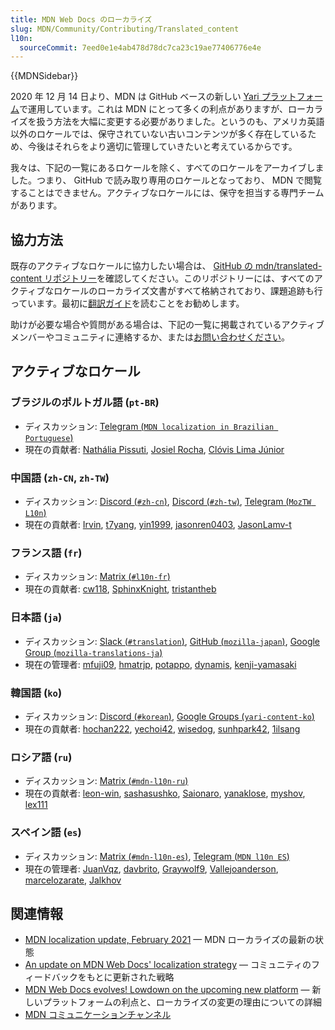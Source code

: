 ```yaml
---
title: MDN Web Docs のローカライズ
slug: MDN/Community/Contributing/Translated_content
l10n:
  sourceCommit: 7eed0e1e4ab478d78dc7ca23c19ae77406776e4e
---
```


{{MDNSidebar}}

2020 年 12 月 14 日より、MDN は GitHub ベースの新しい [Yari プラットフォーム](https://github.com/mdn/yari)で運用しています。これは MDN にとって多くの利点がありますが、ローカライズを扱う方法を大幅に変更する必要がありました。というのも、アメリカ英語以外のロケールでは、保守されていない古いコンテンツが多く存在しているため、今後はそれらをより適切に管理していきたいと考えているからです。

我々は、下記の一覧にあるロケールを除く、すべてのロケールをアーカイブしました。つまり、 GitHub で読み取り専用のロケールとなっており、 MDN で閲覧することはできません。アクティブなロケールには、保守を担当する専門チームがあります。

## 協力方法

既存のアクティブなロケールに協力したい場合は、 [GitHub の mdn/translated-content リポジトリー](https://github.com/mdn/translated-content)を確認してください。このリポジトリーには、すべてのアクティブなロケールのローカライズ文書がすべて格納されており、課題追跡も行っています。最初に[翻訳ガイド](https://github.com/mdn/translated-content/tree/main/docs)を読むことをお勧めします。

助けが必要な場合や質問がある場合は、下記の一覧に掲載されているアクティブメンバーやコミュニティに連絡するか、または[お問い合わせください](/ja/docs/MDN/Community/Communication_channels)。

## アクティブなロケール

### ブラジルのポルトガル語 (`pt-BR`)

- ディスカッション: [Telegram (`MDN localization in Brazilian Portuguese`)](https://t.me/mdn_l10n_pt_br)
- 現在の貢献者: [Nathália Pissuti](https://github.com/nathipg), [Josiel Rocha](https://github.com/josielrocha), [Clóvis Lima Júnior](https://github.com/clovislima)

### 中国語 (`zh-CN`, `zh-TW`)

- ディスカッション: [Discord (`#zh-cn`)](/discord), [Discord (`#zh-tw`)](/discord), [Telegram (`MozTW L10n`)](https://moztw.org/community/telegram/)
- 現在の貢献者: [Irvin](https://github.com/irvin), [t7yang](https://github.com/t7yang), [yin1999](https://github.com/yin1999), [jasonren0403](https://github.com/jasonren0403), [JasonLamv-t](https://github.com/JasonLamv-t)

### フランス語 (`fr`)

- ディスカッション: [Matrix (`#l10n-fr`)](https://chat.mozilla.org/#/room/#l10n-fr:mozilla.org)
- 現在の貢献者: [cw118](https://github.com/cw118), [SphinxKnight](https://github.com/SphinxKnight), [tristantheb](https://github.com/tristantheb)

### 日本語 (`ja`)

- ディスカッション: [Slack (`#translation`)](https://mozillajp.slack.com/), [GitHub (`mozilla-japan`)](https://github.com/mozilla-japan/translation), [Google Group (`mozilla-translations-ja`)](https://groups.google.com/forum/#!forum/mozilla-translations-ja)
- 現在の管理者: [mfuji09](https://github.com/mfuji09), [hmatrjp](https://github.com/hmatrjp), [potappo](https://github.com/potappo), [dynamis](https://github.com/dynamis), [kenji-yamasaki](https://github.com/kenji-yamasaki)

### 韓国語 (`ko`)

- ディスカッション: [Discord (`#korean`)](/discord), [Google Groups (`yari-content-ko`)](https://groups.google.com/g/yari-content-ko)
- 現在の貢献者: [hochan222](https://github.com/hochan222), [yechoi42](https://github.com/yechoi42), [wisedog](https://github.com/wisedog), [sunhpark42](https://github.com/sunhpark42), [1ilsang](https://github.com/1ilsang)

### ロシア語 (`ru`)

- ディスカッション: [Matrix (`#mdn-l10n-ru`)](https://chat.mozilla.org/#/room/#mdn-l10n-ru:mozilla.org)
- 現在の貢献者: [leon-win](https://github.com/leon-win), [sashasushko](https://github.com/sashasushko), [Saionaro](https://github.com/Saionaro), [yanaklose](https://github.com/yanaklose), [myshov](https://github.com/myshov), [lex111](https://github.com/lex111)

### スペイン語 (`es`)

- ディスカッション: [Matrix (`#mdn-l10n-es`)](https://chat.mozilla.org/#/room/#mdn-l10n-es:mozilla.org), [Telegram (`MDN l10n ES`)](https://t.me/+Dr6qKQCAepw4MjFj)
- 現在の管理者: [JuanVqz](https://github.com/JuanVqz), [davbrito](https://github.com/davbrito), [Graywolf9](https://github.com/Graywolf9), [Vallejoanderson](https://github.com/Vallejoanderson), [marcelozarate](https://github.com/marcelozarate), [Jalkhov](https://github.com/Jalkhov)

## 関連情報

- [MDN localization update, February 2021](https://hacks.mozilla.org/2021/02/mdn-localization-update-february-2021/) — MDN ローカライズの最新の状態
- [An update on MDN Web Docs' localization strategy](https://hacks.mozilla.org/2020/12/an-update-on-mdn-web-docs-localization-strategy/) — コミュニティのフィードバックをもとに更新された戦略
- [MDN Web Docs evolves! Lowdown on the upcoming new platform](https://hacks.mozilla.org/2020/10/mdn-web-docs-evolves-lowdown-on-the-upcoming-new-platform/) — 新しいプラットフォームの利点と、ローカライズの変更の理由についての詳細
- [MDN コミュニケーションチャンネル](/ja/docs/MDN/Community/Communication_channels)
